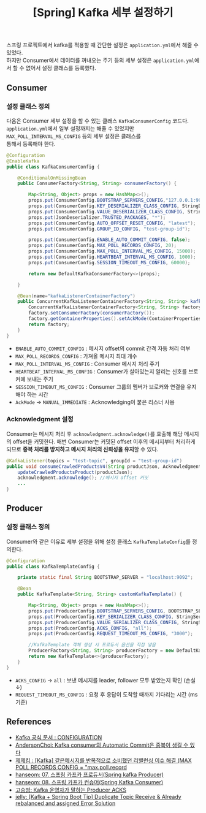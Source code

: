 ﻿---
toc: true
title:  "[Spring] Kafka 세부 설정하기"
last_modified_at:   2023-09-24
categories : Project
excerpt: ""
image: ""
sitemap :
  changefreq : weekly
  priority : 1.0
use_math: true
published: true
---

스프링 프로젝트에서 kafka를 적용할 때 간단한 설정은 `application.yml`에서 해줄 수 있었다.<br>
하지만 Consumer에서 데이터를 꺼내오는 주기 등의 세부 설정은 `application.yml`에서 할 수 없어서 설정 클래스를 등록했다.<br>

## Consumer
### 설정 클래스 정의
다음은 Consumer 세부 설정을 할 수 있는 클래스 `KafkaConsumerConfig` 코드다.<br>
`application.yml`에서 일부 설정까지는 해줄 수 있었지만 `MAX_POLL_INTERVAL_MS_CONFIG` 등의 세부 설정은 클래스를<br>
통해서 등록해야 한다.<br>
```java
@Configuration
@EnableKafka
public class KafkaConsumerConfig {

    @ConditionalOnMissingBean
    public ConsumerFactory<String, String> consumerFactory() {

        Map<String, Object> props = new HashMap<>();
        props.put(ConsumerConfig.BOOTSTRAP_SERVERS_CONFIG,"127.0.0.1:9092");
        props.put(ConsumerConfig.KEY_DESERIALIZER_CLASS_CONFIG, StringDeserializer.class);
        props.put(ConsumerConfig.VALUE_DESERIALIZER_CLASS_CONFIG, StringDeserializer.class);
        props.put(JsonDeserializer.TRUSTED_PACKAGES, "*");
        props.put(ConsumerConfig.AUTO_OFFSET_RESET_CONFIG, "latest");
        props.put(ConsumerConfig.GROUP_ID_CONFIG, "test-group-id");

        props.put(ConsumerConfig.ENABLE_AUTO_COMMIT_CONFIG, false);
        props.put(ConsumerConfig.MAX_POLL_RECORDS_CONFIG, 20);
        props.put(ConsumerConfig.MAX_POLL_INTERVAL_MS_CONFIG, 15000);
        props.put(ConsumerConfig.HEARTBEAT_INTERVAL_MS_CONFIG, 1000);
        props.put(ConsumerConfig.SESSION_TIMEOUT_MS_CONFIG, 60000);

        return new DefaultKafkaConsumerFactory<>(props);

    }

    @Bean(name="kafkaListenerContainerFactory")
    public ConcurrentKafkaListenerContainerFactory<String, String> kafkaListenerContainerFactory() {
        ConcurrentKafkaListenerContainerFactory<String, String> factory = new ConcurrentKafkaListenerContainerFactory<>();
        factory.setConsumerFactory(consumerFactory());
        factory.getContainerProperties().setAckMode(ContainerProperties.AckMode.MANUAL_IMMEDIATE);
        return factory;
    }
}
```
- `ENABLE_AUTO_COMMIT_CONFIG` : 메시지 offset의 commit 간격 자동 처리 여부
- `MAX_POLL_RECORDS_CONFIG` : 가져올 메시지 최대 개수
- `MAX_POLL_INTERVAL_MS_CONFIG` : Consumer 메시지 처리 주기
- `HEARTBEAT_INTERVAL_MS_CONFIG` : Consumer가 살아있는지 알리는 신호를 브로커에 보내는 주기
- `SESSION_TIMEOUT_MS_CONFIG` : Consumer 그룹의 멤버가 브로커와 연결을 유지해야 하는 시간
- `AckMode` → `MANUAL_IMMEDIATE` : Acknowledging이 붙은 리스너 사용

### Acknowledgment 설정
Consumer는 메시지 처리 후 `acknowledgment.acknowledge()`를 호출해 해당 메시지의 offset을 커밋한다.
매번 Consumer는 커밋된 offset 이후의 메시지부터 처리하게 되므로 **중복 처리를 방지하고 메시지 처리의 신뢰성을 유지**할 수 있다.
```java
@KafkaListener(topics = "test-topic", groupId = "test-group-id")
public void consumeCrawledProductsV4(String productJson, Acknowledgment acknowledgment) {
    updateCrawledProductsProduct(productJson);
    acknowledgment.acknowledge(); //메시지 offset 커밋
    ...
}
```

## Producer
### 설정 클래스 정의
Consumer와 같은 이유로 세부 설정을 위해 설정 클래스 `KafkaTemplateConfig`를 정의한다.
```java
@Configuration
public class KafkaTemplateConfig {

    private static final String BOOTSTRAP_SERVER = "localhost:9092";

    @Bean
    public KafkaTemplate<String, String> customKafkaTemplate() {

        Map<String, Object> props = new HashMap<>();
        props.put(ProducerConfig.BOOTSTRAP_SERVERS_CONFIG, BOOTSTRAP_SERVER);
        props.put(ProducerConfig.KEY_SERIALIZER_CLASS_CONFIG, StringSerializer.class);
        props.put(ProducerConfig.VALUE_SERIALIZER_CLASS_CONFIG, StringSerializer.class);
        props.put(ProducerConfig.ACKS_CONFIG, "all");
        props.put(ProducerConfig.REQUEST_TIMEOUT_MS_CONFIG, "3000");

        //KafkaTemplate 객체 생성 시 프로듀서 옵션을 직접 넣음
        ProducerFactory<String, String> producerFactory = new DefaultKafkaProducerFactory<>(props);
        return new KafkaTemplate<>(producerFactory);
    }
}
```
- `ACKS_CONFIG` → `all` : 보낸 메시지를 leader, follower 모두 받았는지 확인 (손실↓)
- `REQUEST_TIMEOUT_MS_CONFIG` : 요청 후 응답이 도착할 때까지 기다리는 시간 (ms 기준)

## References
- [Kafka 공식 문서 : CONFIGURATION](https://kafka.apache.org/documentation/#configuration)
- [AndersonChoi: Kafka consumer의 Automatic Commit은 중복이 생길 수 있다](https://blog.voidmainvoid.net/262)
- [제제킴 : [Kafka] 같은메시지를 반복적으로 소비했던 리밸런싱 이슈 해결 (MAX POLL RECORDS CONFIG = "max.poll.record](https://dev-jj.tistory.com/entry/Kafka-같은메시지를-반복적으로-소비했던-리밸런싱-이슈-해결-MAX-POLL-RECORDS-CONFIG-maxpollrecord)
- [hanseom: 07. 스프링 카프카 프로듀서(Spring kafka Producer)](https://hanseom.tistory.com/173)
- [hanseom: 08. 스프링 카프카 컨슈머(Spring Kafka Consumer)](https://hanseom.tistory.com/174)
- [고승범: Kafka 운영자가 말하는 Producer ACKS](https://www.popit.kr/kafka-운영자가-말하는-producer-acks/)
- [jelly: [Kafka + Spring Boot Tip] Duplicate Topic Receive & Already rebalanced and assigned Error Solution](https://jellybeanz.medium.com/kafka-spring-boot-tip-duplicate-topic-receive-already-rebalanced-and-assigned-error-solution-10983de58ab)
